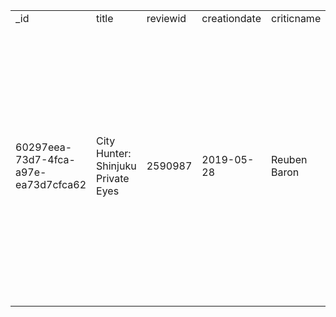 <table><tr><td>_id</td><td>title</td><td>reviewid</td><td>creationdate</td><td>criticname</td><td>originalscore</td><td>reviewstate</td><td>reviewtext</td></tr><tr><td>60297eea-73d7-4fca-a97e-ea73d7cfca62</td><td>City Hunter: Shinjuku Private Eyes</td><td>2590987</td><td>2019-05-28</td><td>Reuben Baron</td><td/><td>fresh</td><td>The choreography is so precise and lifelike at points one might wonder whether the movie was rotoscoped, but no live-action reference footage was used. The quality is due to the skill of the animators and Kodama's love for professional wrestling.</td></tr></table>
